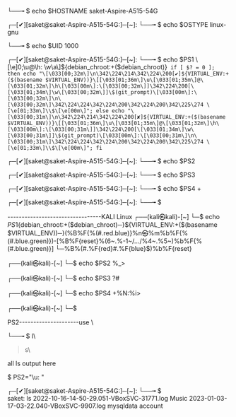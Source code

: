 

└──╼ $ echo $HOSTNAME
saket-Aspire-A515-54G

┌─[✔][saket@saket-Aspire-A515-54G:]─[~]:
└──╼ $ echo $OSTYPE
linux-gnu

└──╼ $ echo $UID
1000

┌─[✔][saket@saket-Aspire-A515-54G:]─[~]:
└──╼ $ echo $PS1
\[\e]0;\u@\h: \w\a\]${debian_chroot:+($debian_chroot)}` if [ $? = 0 ]; then echo "\[\033[00;32m\]\n\342\224\214\342\224\200[✔]${VIRTUAL_ENV:+($(basename $VIRTUAL_ENV))}\[[\033[01;36m\]\u\[\033[01;35m\]@\[\033[01;32m\]\h\[\033[00m\]:\[\033[00;32m\]]\342\224\200[\[\033[01;34m\]\w\[\033[00;32m\]]\$(git_prompt)\[\033[00m\]:\[\033[00;32m\]\n\[\033[00;32m\]\342\224\224\342\224\200\342\224\200\342\225\274 \[\e[01;33m\]\\$\[\e[00m\]"; else echo "\[\033[00;31m\]\n\342\224\214\342\224\200[✘]${VIRTUAL_ENV:+($(basename $VIRTUAL_ENV))}\[[\033[01;36m\]\u\[\033[01;35m\]@\[\033[01;32m\]\h\[\033[00m\]:\[\033[00;31m\]]\342\224\200[\[\033[01;34m\]\w\[\033[00;31m\]]\$(git_prompt)\[\033[00m\]:\[\033[00;31m\]\n\[\033[00;31m\]\342\224\224\342\224\200\342\224\200\342\225\274 \[\e[01;33m\]\\$\[\e[00m\]"; fi`

┌─[✔][saket@saket-Aspire-A515-54G:]─[~]:
└──╼ $ echo $PS2
>

┌─[✔][saket@saket-Aspire-A515-54G:]─[~]:
└──╼ $ echo $PS3


┌─[✔][saket@saket-Aspire-A515-54G:]─[~]:
└──╼ $ echo $PS4
+

┌─[✔][saket@saket-Aspire-A515-54G:]─[~]:
└──╼ $ 

---------------------------------KALI Linux
┌──(kali㉿kali)-[~]
└─$ echo $PS1   
%F{%(#.blue.green)}┌──${debian_chroot:+($debian_chroot)─}${VIRTUAL_ENV:+($(basename $VIRTUAL_ENV))─}(%B%F{%(#.red.blue)}%n㉿%m%b%F{%(#.blue.green)})-[%B%F{reset}%(6~.%-1~/…/%4~.%5~)%b%F{%(#.blue.green)}]
└─%B%(#.%F{red}#.%F{blue}$)%b%F{reset} 
                                                                                                      
┌──(kali㉿kali)-[~]
└─$ echo $PS2
%_> 
                                                                                                      
┌──(kali㉿kali)-[~]
└─$ echo $PS3
?# 
                                                                                                      
┌──(kali㉿kali)-[~]
└─$ echo $PS4
+%N:%i> 
                                                                                                      
┌──(kali㉿kali)-[~]
└─$ 



PS2---------------------use \

└──╼ $ l\
> s\
> 
all ls output here 


$ PS2="\u: "

┌─[✔][saket@saket-Aspire-A515-54G:]─[~]:
└──╼ $ \
saket: ls
 2022-10-16-14-50-29.051-VBoxSVC-31771.log   Music
 2023-01-03-17-03-22.040-VBoxSVC-9907.log    mysqldata
 account           
